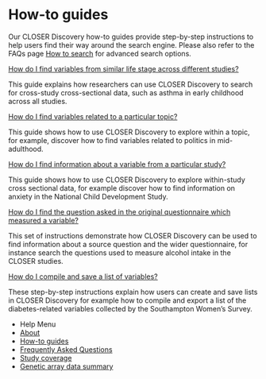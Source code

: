 <div class="row">
  <div class="col-sm-8">

<h1>How-to guides</h1>
<p></p>
<p>Our CLOSER Discovery how-to guides provide step-by-step instructions to help users find their way around the search engine. Please also refer to the FAQs page <a href="/page/faqs/4#searching">How to search</a> for advanced search options.</p>
<p><a href="../uploads/DiscoveryHowtoGuide_FilterbyLifeStageGuide.pdf" target="_blank">How do I find variables from similar life stage across different studies?</a></p>
<p>This guide explains how researchers can use CLOSER Discovery to search for cross-study cross-sectional data, such as asthma in early childhood across all studies.</p>
<p><a href="../uploads/DiscoveryHowtoGuide_ExplorebyTopicGuide.pdf" target="_blank">How do I find variables related to a particular topic?</a></p>
<p>This guide shows how to use CLOSER Discovery to explore within a topic, for example, discover how to find variables related to politics in mid-adulthood.</p>

<p><a href="../uploads/DiscoveryHowtoGuide_FilterbyStudyGuide.pdf" target="_blank">How do I find information about a variable from a particular study?</a></p>
<p>This guide shows how to use CLOSER Discovery to explore within-study cross sectional data, for example discover how to find information on anxiety in the National Child Development Study.</p>


<p><a href="../uploads/DiscoveryHowtoGuide_QuestionnairesGuide.pdf" target="_blank">How do I find the question asked in the original questionnaire which measured a variable?</a></p>
<p>This set of instructions demonstrate how CLOSER Discovery can be used to find information about a source question and the wider questionnaire, for instance search the questions used to measure alcohol intake in the CLOSER studies.</p>
<p><a href="../uploads/DiscoveryHowtoGuide_CompilingListGuide.pdf" target="_blank">How do I compile and save a list of variables?</a></p>
<p>These step-by-step instructions explain how users can create and save lists in CLOSER Discovery for example how to compile and export a list of the diabetes-related variables collected by the Southampton Women’s Survey.</p>

</div>

  <div class="nav nav-pills nav-stacked col-sm-offset-1 col-sm-3">
    <ul class="help-pages-menu">
    <li class="nav-title">Help Menu</li>
    <li><a href="/page/about/1">About</a></li>
    <li class="active"><a href="/page/how-to-guides/6">How-to guides</a></li>
    <li><a href="/page/faqs/4">Frequently Asked Questions</a></li>
    <li><a href="/page/content/2">Study coverage</a></li>
    <li><a href="/page/genetics/5">Genetic array data summary</a></li>
  </ul>
</div>
</div>



